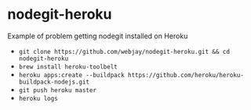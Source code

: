# nodegit-heroku

Example of problem getting nodegit installed on Heroku

- `git clone https://github.com/webjay/nodegit-heroku.git && cd nodegit-heroku`
- `brew install heroku-toolbelt`
- `heroku apps:create --buildpack https://github.com/heroku/heroku-buildpack-nodejs.git`
- `git push heroku master`
- `heroku logs`
